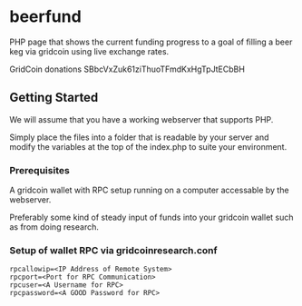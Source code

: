 # beerfund
PHP page that shows the current funding progress to a goal of filling a beer keg via gridcoin using live exchange rates.

GridCoin donations SBbcVxZuk61ziThuoTFmdKxHgTpJtECbBH

## Getting Started

We will assume that you have a working webserver that supports PHP.

Simply place the files into a folder that is readable by your server and modify the variables at the top of the index.php to suite your environment.

### Prerequisites

A gridcoin wallet with RPC setup running on a computer accessable by the webserver.

Preferably some kind of steady input of funds into your gridcoin wallet such as from doing research.
 
### Setup of wallet RPC via gridcoinresearch.conf

```server=1
rpcallowip=<IP Address of Remote System>
rpcport=<Port for RPC Communication>
rpcuser=<A Username for RPC>
rpcpassword=<A GOOD Password for RPC>
